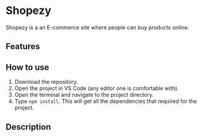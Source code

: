 # Shopezy

Shopezy is a an E-commerce site where people can buy products online.


## Features

 
## How to use

1. Download the repository.
2. Open the project in VS Code (any editor one is comfortable with).
3. Open the terminal and navigate to the project directory.
4. Type `npm install`. This will get all the dependencies that required for the project.

## Description

